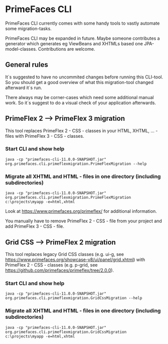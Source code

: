 # PrimeFaces CLI

PrimeFaces CLI currently comes with some handy tools to vastly automate some migration-tasks.

PrimeFaces CLI may be expanded in future. Maybe someone contributes a generator which generates eg ViewBeans and XHTMLs based one JPA-model-classes.
Contributions are welcome.

## General rules

It´s suggested to have no uncommited changes before running this CLI-tool. So you should get a good overview of what this migration-tool changed afterward it´s run. 

There always may be corner-cases which need some additional manual work. So it´s suggest to do a visual check of your application afterwards.

## PrimeFlex 2 --> PrimeFlex 3 migration

This tool replaces PrimeFlex 2 - CSS - classes in your HTML, XHTML, ... - files with PrimeFlex 3 - CSS - classes. 

### Start CLI and show help

```java -cp "primefaces-cli-11.0.0-SNAPSHOT.jar" org.primefaces.cli.primeflexmigration.PrimeFlexMigration --help```

### Migrate all XHTML and HTML - files in one directory (including subdirectories)

```java -cp "primefaces-cli-11.0.0-SNAPSHOT.jar" org.primefaces.cli.primeflexmigration.PrimeFlexMigration c:\projects\myapp -e=html,xhtml```

Look at https://www.primefaces.org/primeflex/ for additional information.

You manually have to remove PrimeFlex 2 - CSS - file from your project and add PrimeFlex 3 - CSS - file.

## Grid CSS --> PrimeFlex 2 migration

This tool replaces legacy Grid CSS classes (e.g. ui-g, see https://www.primefaces.org/showcase-v8/ui/panel/grid.xhtml) with PrimeFlex 2 - CSS - classes (e.g. p-grid, see https://github.com/primefaces/primeflex/tree/2.0.0). 

### Start CLI and show help

```java -cp "primefaces-cli-11.0.0-SNAPSHOT.jar" org.primefaces.cli.primeflexmigration.GridCssMigration --help```

### Migrate all XHTML and HTML - files in one directory (including subdirectories)

```java -cp "primefaces-cli-11.0.0-SNAPSHOT.jar" org.primefaces.cli.primeflexmigration.GridCssMigration c:\projects\myapp -e=html,xhtml```
